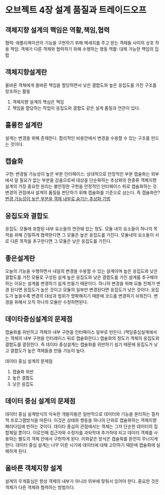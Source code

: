 오브젝트 4장 설계 품질과 트레이드오프
===

객체지향 설계의 핵임은 역활,책임,협력
---

협력: 애플리케이션의 기능을 구현하기 위해 메세지를 주고 받는 객체들 사이의 상호 작용
책임: 객체가 다른 객체와 협력하기 위해 수행하는 행동
역활: 대체 가능한 책임의 집합

객체지향설계란
---
올바른 객체에게 올바른 책임을 할당하면서 낮은 결합도와 높은 응집도를 가진 구조를 창조하는 활동
1. 객체지향 설계의 핵심은 책임
2. 책임을 할당하는 작업이 응집도와 결합도 같은 설계 품질과 연관이 있다.

훌륭한 설계란
---
설계는 변경을 위해 존재한다.
합리적인 비용안에서 변경을 수용할 수 있는 구조를 만드는 것이다.

캡슐화
---
구현: 변경될 가능성이 높은 부분
인터페이스: 상대적으로 안정적인 부분
캡슐화는 외부에서 알 필요가 없는 부분을 감춤으로써 대상을 단순화하는 추상화의 한종류
객체지향 설계의 가장 중요한 원리는 불안정한 구현을 안정적인 인터페이스 뒤로 캡슐화하는 것.
변경의 관점에서 설계의 품질을 판단하기 위해 캡슐화를 기준으로 삼는다.
즉 캡슐화란?<u>변경 가능성이 높은 부분을 객체 내부로 숨기는 추상화 기법</u>

응집도와 결합도
---
응집도: 모듈에 포함된 내부 요소들의 연관돼 있는 정도. 모듈 내의 요소들이 하나의 목적을 위해
긴밀하게 협력한다면 그 모듈은 높은 응집도를 가진다. 모듈내의 요소들이 서로 다른 목적을 추구한다면
그 모듈은 낮은 응집도를 가진다.

좋은설계란
---
오늘의 기능을 수행하면서 내일의 변경을 수용할 수 있는 설계이며 높은 응집도와 낮은 결합도를 가진 모듈로 구성된 설계
높은 응집도와 낮은 결합도를 가진 설계를 추구해야하는 이유는 설계를 변경하기 쉽게 만들기 때문이다.
하나의 변경을 위해 모듈 전체가 변경 된다면 응집도가 높은 것이고 모듈의 일부만 변경된다면 응집도가 낮은 것이다.
응집도가 높을수록 변경의 대상과 범위가 명확해지기 때문에 코드를 변경하기 쉬워진다.
변경을 위해서 오직 하나의 모듈만 수정하면된다.

데이타중심설계의 문제점
---
캡슐화를 위반하고 객체의 내부 구현을 인터페이스 일부로 만든다.
(책임중심설계에서는 객체의 내부 구현을 인터레이스 뒤로 캡슐화한다.)
캡슐화의 정도가 객체의 응집도와 결합도를 결정한다.
즉 데이타 중심설계는 캡슐화를 위반하기 쉽기 때문에 응집도가 낮고 결합도가 높은 객체들을 만들 가능이 높다.

데이타 중심 설계의 문제점
1. 캡슐화 위반
2. 높은 결합도
3. 낮은 응집도

데이터 중심 설계의 문제점
---
데이터 중심 설계방식의 익숙한 개발자들은 일반적으로 데이터와 기능을 분리하는 절차적 프로그램방식을 따른다.
이것은 상태와 행동을 하나의 단위로 캡슐화하는 객체지향 패러다임에 반하는 것이다.
데이타 중심의 관점에서는 객체는 그저 단순한 데이터의 집합체일 뿐이다.
이로인해 접근자와 수정자를 과돠학데 추가하데 되고 데이터 객체를 사용하는 별도의 객체 안에서 구현하게 된다.
이와같은 방식은 캡슐화를 완전히 무너지게 한다.
데이터 중심 설계는 너무 이른 시기에 데이터에 대해 고민하기 때문에 캡슐화에 실패하게 된다.

올바른 객체지향 설계
---
설계의 무게중심은 항상 객체의 내부가 아니라 외부에 맞춰서 있어야 한다.
중요한 것은 객체가 다른 객체와 협력하는 방법이다.